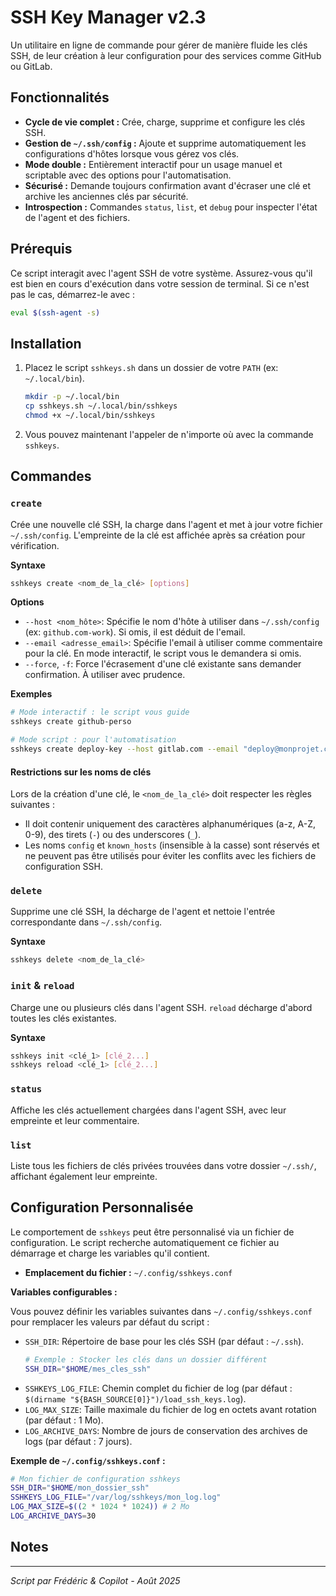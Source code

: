 # SSH Key Manager v2.3

Un utilitaire en ligne de commande pour gérer de manière fluide les clés SSH, de leur création à leur configuration pour des services comme GitHub ou GitLab.

## Fonctionnalités

- **Cycle de vie complet :** Crée, charge, supprime et configure les clés SSH.
- **Gestion de `~/.ssh/config` :** Ajoute et supprime automatiquement les configurations d'hôtes lorsque vous gérez vos clés.
- **Mode double :** Entièrement interactif pour un usage manuel et scriptable avec des options pour l'automatisation.
- **Sécurisé :** Demande toujours confirmation avant d'écraser une clé et archive les anciennes clés par sécurité.
- **Introspection :** Commandes `status`, `list`, et `debug` pour inspecter l'état de l'agent et des fichiers.

## Prérequis

Ce script interagit avec l'agent SSH de votre système. Assurez-vous qu'il est bien en cours d'exécution dans votre session de terminal. Si ce n'est pas le cas, démarrez-le avec :

```bash
eval $(ssh-agent -s)
```

## Installation

1.  Placez le script `sshkeys.sh` dans un dossier de votre `PATH` (ex: `~/.local/bin`).
    ```bash
    mkdir -p ~/.local/bin
    cp sshkeys.sh ~/.local/bin/sshkeys
    chmod +x ~/.local/bin/sshkeys
    ```
2.  Vous pouvez maintenant l'appeler de n'importe où avec la commande `sshkeys`.

## Commandes

### `create`

Crée une nouvelle clé SSH, la charge dans l'agent et met à jour votre fichier `~/.ssh/config`. L'empreinte de la clé est affichée après sa création pour vérification.

**Syntaxe**
```bash
sshkeys create <nom_de_la_clé> [options]
```

**Options**
- `--host <nom_hôte>`: Spécifie le nom d'hôte à utiliser dans `~/.ssh/config` (ex: `github.com-work`). Si omis, il est déduit de l'email.
- `--email <adresse_email>`: Spécifie l'email à utiliser comme commentaire pour la clé. En mode interactif, le script vous le demandera si omis.
- `--force`, `-f`: Force l'écrasement d'une clé existante sans demander confirmation. À utiliser avec prudence.

**Exemples**
```bash
# Mode interactif : le script vous guide
sshkeys create github-perso

# Mode script : pour l'automatisation
sshkeys create deploy-key --host gitlab.com --email "deploy@monprojet.com" --force
```

#### Restrictions sur les noms de clés

Lors de la création d'une clé, le `<nom_de_la_clé>` doit respecter les règles suivantes :

-   Il doit contenir uniquement des caractères alphanumériques (a-z, A-Z, 0-9), des tirets (`-`) ou des underscores (`_`).
-   Les noms `config` et `known_hosts` (insensible à la casse) sont réservés et ne peuvent pas être utilisés pour éviter les conflits avec les fichiers de configuration SSH.

### `delete`

Supprime une clé SSH, la décharge de l'agent et nettoie l'entrée correspondante dans `~/.ssh/config`.

**Syntaxe**
```bash
sshkeys delete <nom_de_la_clé>
```

### `init` & `reload`

Charge une ou plusieurs clés dans l'agent SSH. `reload` décharge d'abord toutes les clés existantes.

**Syntaxe**
```bash
sshkeys init <clé_1> [clé_2...]
sshkeys reload <clé_1> [clé_2...]
```

### `status`

Affiche les clés actuellement chargées dans l'agent SSH, avec leur empreinte et leur commentaire.

### `list`

Liste tous les fichiers de clés privées trouvées dans votre dossier `~/.ssh/`, affichant également leur empreinte.

## Configuration Personnalisée

Le comportement de `sshkeys` peut être personnalisé via un fichier de configuration. Le script recherche automatiquement ce fichier au démarrage et charge les variables qu'il contient.

- **Emplacement du fichier :** `~/.config/sshkeys.conf`

**Variables configurables :**

Vous pouvez définir les variables suivantes dans `~/.config/sshkeys.conf` pour remplacer les valeurs par défaut du script :

-   `SSH_DIR`: Répertoire de base pour les clés SSH (par défaut : `~/.ssh`).
    ```bash
    # Exemple : Stocker les clés dans un dossier différent
    SSH_DIR="$HOME/mes_cles_ssh"
    ```
-   `SSHKEYS_LOG_FILE`: Chemin complet du fichier de log (par défaut : `$(dirname "${BASH_SOURCE[0]}")/load_ssh_keys.log`).
-   `LOG_MAX_SIZE`: Taille maximale du fichier de log en octets avant rotation (par défaut : 1 Mo).
-   `LOG_ARCHIVE_DAYS`: Nombre de jours de conservation des archives de logs (par défaut : 7 jours).

**Exemple de `~/.config/sshkeys.conf` :**

```bash
# Mon fichier de configuration sshkeys
SSH_DIR="$HOME/mon_dossier_ssh"
SSHKEYS_LOG_FILE="/var/log/sshkeys/mon_log.log"
LOG_MAX_SIZE=$((2 * 1024 * 1024)) # 2 Mo
LOG_ARCHIVE_DAYS=30
```

## Notes



---
*Script par Frédéric & Copilot - Août 2025*